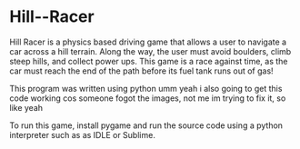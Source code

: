 # Hill--Racer
Hill Racer is a physics based driving game that allows a user to navigate a car across a hill terrain. Along the way,  the user must avoid boulders, climb steep hills, and collect power ups. This game is a race against time, as the car must reach the end of the path before its fuel tank runs out of gas!

This program was written using python umm yeah i also going to get this code working cos someone fogot the images, not me im trying to fix it, so like yeah 

To run this game, install pygame and run the source code using a python interpreter  such as as IDLE or Sublime.

